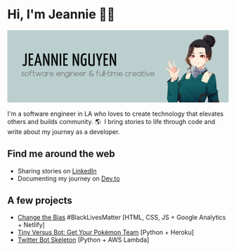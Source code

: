 # Hi, I'm Jeannie 👋🏼

![Repository Banner](jeannienguyen-banner.png)

I'm a software engineer in LA who loves to create technology that elevates others and builds community. 🌎&nbsp; I bring stories to life through code and write about my journey as a developer.

## Find me around the web

- Sharing stories on [LinkedIn](https://www.linkedin.com/in/jeannie-t-nguyen/)
- Documenting my journey on [Dev.to](https://dev.to/jeannienguyen)

## A few projects

- [Change the Bias](https://changethebias.com/) #BlackLivesMatter [HTML, CSS, JS + Google Analytics + Netlify]
- [Tiny Versus Bot: Get Your Pokémon Team](http://tinyversusbot.herokuapp.com/) [Python + Heroku]
- [Twitter Bot Skeleton](https://github.com/jeannienguyen/mha_screencaps) [Python + AWS Lambda]

